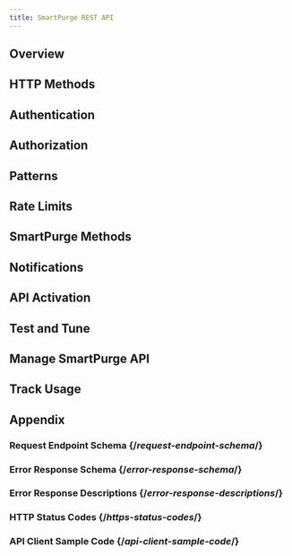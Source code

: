 ```yaml
---
title: SmartPurge REST API
---
```

## Overview

## HTTP Methods

## Authentication

## Authorization

## Patterns

## Rate Limits

## SmartPurge Methods

## Notifications

## API Activation

## Test and Tune

## Manage SmartPurge API

## Track Usage

## Appendix
### Request Endpoint Schema  {/*request-endpoint-schema*/}
### Error Response Schema  {/*error-response-schema*/}
### Error Response Descriptions  {/*error-response-descriptions*/}
### HTTP Status Codes  {/*https-status-codes*/}
### API Client Sample Code  {/*api-client-sample-code*/}
